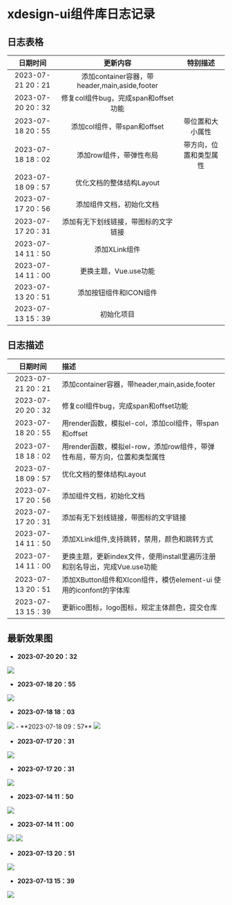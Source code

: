 # xdesign-ui组件库日志记录
## 日志表格
|日期时间|更新内容|特别描述|
| :---: | :---: | :---: |
|2023-07-21 20：21|添加container容器，带header,main,aside,footer||
|2023-07-20 20：32|修复col组件bug，完成span和offset功能||
|2023-07-18 20：55|添加col组件，带span和offset|带位置和大小属性|
|2023-07-18 18：02|添加row组件，带弹性布局|带方向，位置和类型属性|
|2023-07-18 09：57|优化文档的整体结构Layout||
|2023-07-17 20：56|添加组件文档，初始化文档||
|2023-07-17 20：31|添加有无下划线链接，带图标的文字链接||
|2023-07-14 11：50|添加XLink组件||
|2023-07-14 11：00|更换主题，Vue.use功能||
|2023-07-13 20：51|添加按钮组件和ICON组件||
|2023-07-13 15：39|初始化项目||

## 日志描述
|日期时间|描述|
| :---: | :--- |
|2023-07-21 20：21|添加container容器，带header,main,aside,footer|抽离组件样式，优化项目结构|
|2023-07-20 20：32|修复col组件bug，完成span和offset功能||
|2023-07-18 20：55|用render函数，模拟el-col，添加col组件，带span和offset|带位置和大小属性|
|2023-07-18 18：02|用render函数，模拟el-row，添加row组件，带弹性布局，带方向，位置和类型属性||
|2023-07-18 09：57|优化文档的整体结构Layout||
|2023-07-17 20：56|添加组件文档，初始化文档||
|2023-07-17 20：31|添加有无下划线链接，带图标的文字链接||
|2023-07-14 11：50|添加XLink组件,支持跳转，禁用，颜色和跳转方式|
|2023-07-14 11：00|更换主题，更新index文件，使用install里遍历注册和别名导出，完成Vue.use功能|
|2023-07-13 20：51|添加XButton组件和XIcon组件，模仿element-ui 使用的iconfont的字体库|
|2023-07-13 15：39|更新ico图标，logo图标，规定主体颜色，提交仓库|


## 最新效果图
- **2023-07-20 20：32**
<img src="./mdImg/row-bug-fixed.png">

- **2023-07-18 20：55**

<img src="./mdImg/col-span.png">

- **2023-07-18 18：03**

<img src="./mdImg/row-flex.png">
- **2023-07-18 09：57**

<img src="./mdImg/user-layout.png">

- **2023-07-17 20：31**

<img src="./mdImg/user-init.png">

- **2023-07-17 20：31**

<img src="./mdImg/link-icon.png">

- **2023-07-14 11：50**

<img src="./mdImg/link.png">

- **2023-07-14 11：00**

<img src="./mdImg/theme-main.png">
<img src="./mdImg/theme-test.png">

- **2023-07-13 20：51**

<img src="./mdImg/button+icon.png">

- **2023-07-13 15：39**

<img src="./mdImg/init.png">